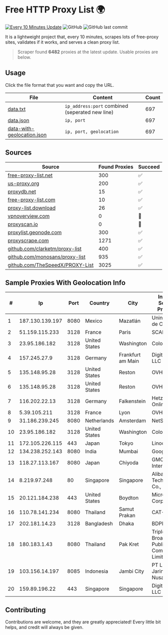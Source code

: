 
# Free HTTP Proxy List 🌍

[![Every 10 Minutes Update](https://github.com/mertguvencli/http-proxy-list/actions/workflows/main.yml/badge.svg?branch=main)](https://github.com/mertguvencli/http-proxy-list/actions/workflows/main.yml)
![GitHub](https://img.shields.io/github/license/mertguvencli/http-proxy-list)
![GitHub last commit](https://img.shields.io/github/last-commit/mertguvencli/http-proxy-list)

It is a lightweight project that, every 10 minutes, scrapes lots of free-proxy sites, validates if it works, and serves a clean proxy list.


> Scraper found **6482** proxies at the latest update. Usable proxies are below.

## Usage

Click the file format that you want and copy the URL.


|File|Content|Count|
|----|-------|-----|
|[data.txt](https://raw.githubusercontent.com/mertguvencli/http-proxy-list/main/proxy-list/data.txt)|`ip_address:port` combined (seperated new line)|697|
|[data.json](https://raw.githubusercontent.com/mertguvencli/http-proxy-list/main/proxy-list/data.json)|`ip, port`|697|
|[data-with-geolocation.json](https://raw.githubusercontent.com/mertguvencli/http-proxy-list/main/proxy-list/data-with-geolocation.json)|`ip, port, geolocation`|697|

## Sources

|Source|Found Proxies|Succeed|
|------|-------------|-------|
|[free-proxy-list.net](https://free-proxy-list.net)|300|✅|
|[us-proxy.org](https://www.us-proxy.org)|200|✅|
|[proxydb.net](http://proxydb.net)|15|✅|
|[free-proxy-list.com](https://free-proxy-list.com/?page=&port=&type%5B%5D=http&type%5B%5D=https&up_time=0&search=Search)|10|✅|
|[proxy-list.download](https://www.proxy-list.download/HTTP)|26|✅|
|[vpnoverview.com](https://vpnoverview.com/privacy/anonymous-browsing/free-proxy-servers)|0|🚫|
|[proxyscan.io](https://www.proxyscan.io)|0|🚫|
|[proxylist.geonode.com](https://proxylist.geonode.com/api/proxy-list?limit=300&page=1&sort_by=lastChecked&sort_type=desc&protocols=http,https)|300|✅|
|[proxyscrape.com](https://api.proxyscrape.com/v2/?request=displayproxies&protocol=http&timeout=10000&country=all&ssl=all&anonymity=all)|1271|✅|
|[github.com/clarketm/proxy-list](https://raw.githubusercontent.com/clarketm/proxy-list/master/proxy-list-raw.txt)|400|✅|
|[github.com/monosans/proxy-list](https://raw.githubusercontent.com/monosans/proxy-list/main/proxies/http.txt)|935|✅|
|[github.com/TheSpeedX/PROXY-List](https://raw.githubusercontent.com/TheSpeedX/PROXY-List/master/http.txt)|3025|✅|


## Sample Proxies With Geolocation Info

|#|Ip|Port|Country|City|Internet Service Provider|
|-|--|----|-------|----|-------------------------|
|1|187.130.139.197|8080|Mexico|Mazatlán|Uninet S.A. de C.V.|
|2|51.159.115.233|3128|France|Paris|SCALEWAY|
|3|23.95.186.182|3128|United States|Washington|ColoCrossing|
|4|157.245.27.9|3128|Germany|Frankfurt am Main|DigitalOcean, LLC|
|5|135.148.95.28|3128|United States|Reston|OVH SAS|
|6|135.148.95.28|3128|United States|Reston|OVH SAS|
|7|116.202.22.13|3128|Germany|Falkenstein|Hetzner Online GmbH|
|8|5.39.105.211|3128|France|Lyon|OVH SAS|
|9|31.186.239.245|8080|Netherlands|Amsterdam|NetSkope Inc|
|10|23.95.186.182|3128|United States|Washington|ColoCrossing|
|11|172.105.226.115|443|Japan|Tokyo|Linode, LLC|
|12|134.238.252.143|8080|India|Mumbai|Google LLC|
|13|118.27.113.167|8080|Japan|Chiyoda|GMO Internet, Inc.|
|14|8.219.97.248|80|Singapore|Singapore|Alibaba (US) Technology Co., Ltd.|
|15|20.121.184.238|443|United States|Boydton|Microsoft Corporation|
|16|110.78.141.234|8080|Thailand|Samut Prakan|CAT-BB|
|17|202.181.14.23|3128|Bangladesh|Dhaka|BDPEER|
|18|180.183.1.43|8080|Thailand|Pak Kret|Triple T Broadband Public Company Limited|
|19|103.156.14.197|8085|Indonesia|Jambi City|PT Lintas Jaringan Nusantara|
|20|159.89.196.22|443|Singapore|Singapore|DigitalOcean, LLC|



## Contributing

Contributions are welcome, and they are greatly appreciated! Every
little bit helps, and credit will always be given.

